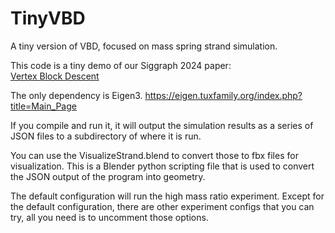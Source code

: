 # TinyVBD
A tiny version of VBD, focused on mass spring strand simulation.

This code is a tiny demo of our Siggraph 2024 paper: <br />
[Vertex Block Descent](https://arxiv.org/abs/2403.06321 "The NEXT simulator")

The only dependency is Eigen3. https://eigen.tuxfamily.org/index.php?title=Main_Page

If you compile and run it, it will output the simulation results as a series of JSON files to a subdirectory of where it is run.

You can use the VisualizeStrand.blend to convert those to fbx files for visualization. This is a Blender python scripting file that is used to convert the JSON output of the program into geometry.

The default configuration will run the high mass ratio experiment.
Except for the default configuration, there are other experiment configs that you can try, all you need is to uncomment those options.


